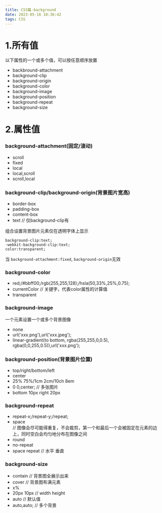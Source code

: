 ```yaml
---
title: CSS篇-background
date: 2023-05-16 10:36:42
tags: CSS
---
```


# 1.所有值
以下属性的一个或多个值，可以按任意顺序放置
- backbround-attachment
- background-clip
- background-origin
- background-color
- background-image
- background-position
- background-repeat
- background-size

# 2.属性值
### background-attachment(固定/滚动)
- scroll
- fixed
- local
- local,scroll
- scroll,local

### background-clip/background-origin(背景图片宽高)
- border-box
- padding-box
- content-box
- text // 仅background-clip有

组合设置背景图片元素仅在透明字体上显示
```
background-clip:text;
-webkit-background-clip:text;
color:transparent;
```

当 `background-attachment:fixed`, `background-origin`无效

### background-color
- red;/#bbff00;/rgb(255,255,128);/hsla(50,33%,25%,0.75);
- currentColor // 关键字，代表color属性的计算值
- transparent 

### background-image
一个元素设置一个或多个背景图像
- none
- url('xxx.png'),url('xxx.jpeg');
- linear-gradient(to bottom, rgba(255,255,0,0.5), rgba(0,0,255,0.5)),url('xxx.png');

### background-position(背景图片位置)
- top/right/bottom/left
- center
- 25% 75%/1cm 2cm/10ch 8em
- 0 0,center; // 多张图片
- bottom 10px right 20px

### background-repeat
- repeat-x;/repeat-y;/repeat;
- space  
// 图像会尽可能得重复，不会裁剪，第一个和最后一个会被固定在元素的边上，同时空白会均匀地分布在图像之间
- round
- no-repeat
- space repeat // 水平 垂直

### background-size
- contain // 背景图全展示出来
- cover // 背景图布满元素
- x%
- 20px 10px // width height
- auto // 默认值
- auto,auto; // 多个背景

